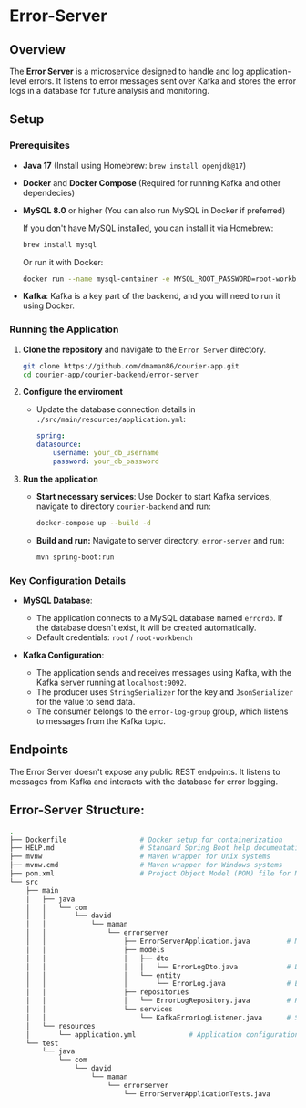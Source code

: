 # Error-Server

## Overview
The **Error Server** is a microservice designed to handle and log application-level errors. It listens to error messages sent over Kafka and stores the error logs in a database for future analysis and monitoring.

## Setup

### Prerequisites
- **Java 17** (Install using Homebrew: `brew install openjdk@17`)
- **Docker** and **Docker Compose** (Required for running Kafka and other dependecies)
- **MySQL 8.0** or higher (You can also run MySQL in Docker if preferred)

    If you don't have MySQL installed, you can install it via Homebrew:
    ```bash
    brew install mysql
    ```
    Or run it with Docker:
    ```bash
    docker run --name mysql-container -e MYSQL_ROOT_PASSWORD=root-workbench -d -p 3306:3306 mysql:8.0
    ```
- **Kafka**: Kafka is a key part of the backend, and you will need to run it using Docker.

### Running the Application

1. **Clone the repository** and navigate to the `Error Server` directory.
    ```bash
    git clone https://github.com/dmaman86/courier-app.git
    cd courier-app/courier-backend/error-server
    ```

2. **Configure the enviroment**
    - Update the database connection details in `./src/main/resources/application.yml`:
        ```yaml
        spring:
        datasource:
            username: your_db_username
            password: your_db_password
        ```

3. **Run the application**

    - **Start necessary services**: Use Docker to start Kafka services, navigate to directory `courier-backend` and run:
        ```bash
        docker-compose up --build -d
        ```
    - **Build and run:** Navigate to server directory: `error-server` and run:
        ```bash
        mvn spring-boot:run
        ```

### Key Configuration Details

- **MySQL Database**:
  - The application connects to a MySQL database named `errordb`. If the database doesn't exist, it will be created automatically.
  - Default credentials: `root` / `root-workbench`
  
- **Kafka Configuration**:
  - The application sends and receives messages using Kafka, with the Kafka server running at `localhost:9092`.
  - The producer uses `StringSerializer` for the key and `JsonSerializer` for the value to send data.
  - The consumer belongs to the `error-log-group` group, which listens to messages from the Kafka topic.

## Endpoints
The Error Server doesn't expose any public REST endpoints. It listens to messages from Kafka and interacts with the database for error logging.

## Error-Server Structure:
```bash
.
├── Dockerfile                  # Docker setup for containerization
├── HELP.md                     # Standard Spring Boot help documentation
├── mvnw                        # Maven wrapper for Unix systems
├── mvnw.cmd                    # Maven wrapper for Windows systems
├── pom.xml                     # Project Object Model (POM) file for Maven dependencies and configuration
└── src
    ├── main
    │   ├── java
    │   │   └── com
    │   │       └── david
    │   │           └── maman
    │   │               └── errorserver
    │   │                   ├── ErrorServerApplication.java         # Main Spring Boot application class
    │   │                   ├── models
    │   │                   │   ├── dto
    │   │                   │   │   └── ErrorLogDto.java            # Data transfer object for error logs
    │   │                   │   └── entity
    │   │                   │       └── ErrorLog.java               # Entity class representing error logs
    │   │                   ├── repositories
    │   │                   │   └── ErrorLogRepository.java         # Repository interface for database interactions
    │   │                   └── services
    │   │                       └── KafkaErrorLogListener.java      # Service listening to Kafka for error messages
    │   └── resources
    │       └── application.yml             # Application configuration (database, Kafka, etc.)
    └── test
        └── java
            └── com
                └── david
                    └── maman
                        └── errorserver
                            └── ErrorServerApplicationTests.java
```